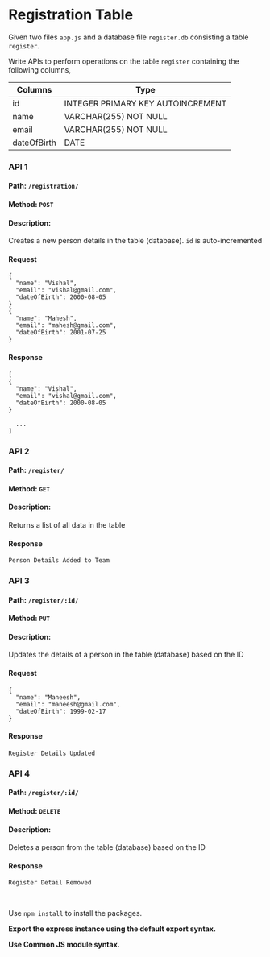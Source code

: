 # Registration Table

Given two files `app.js` and a database file `register.db` consisting a table `register`.

Write APIs to perform operations on the table `register` containing the following columns,

| Columns     | Type                              |
| ----------- | --------------------------------- |
| id          | INTEGER PRIMARY KEY AUTOINCREMENT |
| name        | VARCHAR(255) NOT NULL             |
| email       | VARCHAR(255) NOT NULL             |
| dateOfBirth | DATE                              |

### API 1

#### Path: `/registration/`

#### Method: `POST`

#### Description:

Creates a new person details in the table (database). `id` is auto-incremented

#### Request

```
{
  "name": "Vishal",
  "email": "vishal@gmail.com",
  "dateOfBirth": 2000-08-05
}
{
  "name": "Mahesh",
  "email": "mahesh@gmail.com",
  "dateOfBirth": 2001-07-25
}
```

#### Response

```
[
{
  "name": "Vishal",
  "email": "vishal@gmail.com",
  "dateOfBirth": 2000-08-05
}

  ...
]
```

### API 2

#### Path: `/register/`

#### Method: `GET`

#### Description:

Returns a list of all data in the table

#### Response

```
Person Details Added to Team
```

### API 3

#### Path: `/register/:id/`

#### Method: `PUT`

#### Description:

Updates the details of a person in the table (database) based on the ID

#### Request

```
{
  "name": "Maneesh",
  "email": "maneesh@gmail.com",
  "dateOfBirth": 1999-02-17
}
```

#### Response

```
Register Details Updated
```

### API 4

#### Path: `/register/:id/`

#### Method: `DELETE`

#### Description:

Deletes a person from the table (database) based on the ID

#### Response

```
Register Detail Removed
```

<br/>

Use `npm install` to install the packages.

**Export the express instance using the default export syntax.**

**Use Common JS module syntax.**
